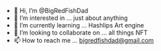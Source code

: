- 👋 Hi, I’m @BigRedFishDad
- 👀 I’m interested in ... just about anything 
- 🌱 I’m currently learning ... Hashlips Art engine
- 💞️ I’m looking to collaborate on ... all things NFT
- 📫 How to reach me ... bigredfishdad@gmail.com

<!---
BigRedFishDad/BigRedFishDad is a ✨ special ✨ repository because its `README.md` (this file) appears on your GitHub profile.
You can click the Preview link to take a look at your changes.
--->
